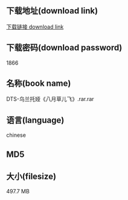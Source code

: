 ## 下载地址(download link)
[下载链接 download link](https://tutu365.netlify.app/?s=DTS-%E4%B9%8C%E5%85%B0%E6%89%98%E5%A8%85%E3%80%8A%E5%85%AB%E6%9C%88%E8%8D%89%E5%84%BF%E9%A3%9E%E3%80%8B.rar)

## 下载密码(download password)
1866

## 名称(book name)
DTS-乌兰托娅《八月草儿飞》.rar.rar

## 语言(language)
chinese

## MD5


## 大小(filesize)
497.7 MB
